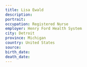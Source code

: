 ```yaml
---
title: Lisa Ewald
description: 
portrait: 
occupation: Registered Nurse
employer: Henry Ford Health System
city: Detroit
province: Michigan
country: United States
source: 
birth_date: 
death_date: 
---
```


